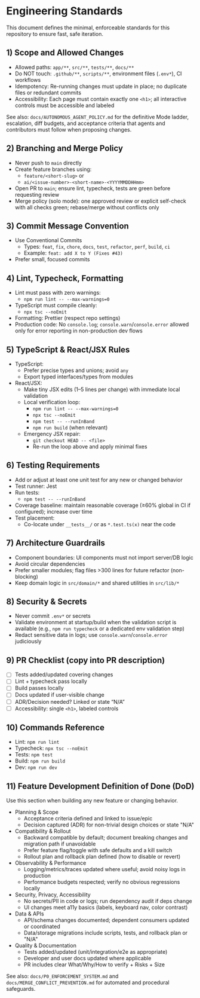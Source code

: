# Engineering Standards

This document defines the minimal, enforceable standards for this repository to ensure fast, safe iteration.

## 1) Scope and Allowed Changes
- Allowed paths: `app/**`, `src/**`, `tests/**`, `docs/**`
- Do NOT touch: `.github/**`, `scripts/**`, environment files (`.env*`), CI workflows
- Idempotency: Re-running changes must update in place; no duplicate files or redundant commits
- Accessibility: Each page must contain exactly one `<h1>`; all interactive controls must be accessible and labeled

See also: `docs/AUTONOMOUS_AGENT_POLICY.md` for the definitive Mode ladder, escalation, diff budgets, and acceptance criteria that agents and contributors must follow when proposing changes.

## 2) Branching and Merge Policy
- Never push to `main` directly
- Create feature branches using:
  - `feature/<short-slug>` or
  - `ai/<issue-number>-<short-name>-<YYYYMMDDHHmm>`
- Open PR to `main`; ensure lint, typecheck, tests are green before requesting review
- Merge policy (solo mode): one approved review or explicit self-check with all checks green; rebase/merge without conflicts only

## 3) Commit Message Convention
- Use Conventional Commits
  - Types: `feat`, `fix`, `chore`, `docs`, `test`, `refactor`, `perf`, `build`, `ci`
  - Example: `feat: add X to Y (Fixes #43)`
- Prefer small, focused commits

## 4) Lint, Typecheck, Formatting
- Lint must pass with zero warnings:
  - `npm run lint -- --max-warnings=0`
- TypeScript must compile cleanly:
  - `npx tsc --noEmit`
- Formatting: Prettier (respect repo settings)
- Production code: No `console.log`; `console.warn`/`console.error` allowed only for error reporting in non-production dev flows

## 5) TypeScript & React/JSX Rules
- TypeScript:
  - Prefer precise types and unions; avoid `any`
  - Export typed interfaces/types from modules
- React/JSX:
  - Make tiny JSX edits (1–5 lines per change) with immediate local validation
  - Local verification loop:
    - `npm run lint -- --max-warnings=0`
    - `npx tsc --noEmit`
    - `npm test -- --runInBand`
    - `npm run build` (when relevant)
  - Emergency JSX repair:
    - `git checkout HEAD -- <file>`
    - Re-run the loop above and apply minimal fixes

## 6) Testing Requirements
- Add or adjust at least one unit test for any new or changed behavior
- Test runner: Jest
- Run tests:
  - `npm test -- --runInBand`
- Coverage baseline: maintain reasonable coverage (≥60% global in CI if configured); increase over time
- Test placement:
  - Co-locate under `__tests__/` or as `*.test.ts(x)` near the code

## 7) Architecture Guardrails
- Component boundaries: UI components must not import server/DB logic
- Avoid circular dependencies
- Prefer smaller modules; flag files >300 lines for future refactor (non-blocking)
- Keep domain logic in `src/domain/*` and shared utilities in `src/lib/*`

## 8) Security & Secrets
- Never commit `.env*` or secrets
- Validate environment at startup/build when the validation script is available (e.g., `npm run typecheck` or a dedicated env validation step)
- Redact sensitive data in logs; use `console.warn`/`console.error` judiciously

## 9) PR Checklist (copy into PR description)
- [ ] Tests added/updated covering changes
- [ ] Lint + typecheck pass locally
- [ ] Build passes locally
- [ ] Docs updated if user-visible change
- [ ] ADR/Decision needed? Linked or state “N/A”
- [ ] Accessibility: single `<h1>`, labeled controls

## 10) Commands Reference
- Lint: `npm run lint`
- Typecheck: `npx tsc --noEmit`
- Tests: `npm test`
- Build: `npm run build`
- Dev: `npm run dev`

## 11) Feature Development Definition of Done (DoD)

Use this section when building any new feature or changing behavior.

- Planning & Scope
  - Acceptance criteria defined and linked to issue/epic
  - Decision captured (ADR) for non-trivial design choices or state "N/A"
- Compatibility & Rollout
  - Backward compatible by default; document breaking changes and migration path if unavoidable
  - Prefer feature flag/toggle with safe defaults and a kill switch
  - Rollout plan and rollback plan defined (how to disable or revert)
- Observability & Performance
  - Logging/metrics/traces updated where useful; avoid noisy logs in production
  - Performance budgets respected; verify no obvious regressions locally
- Security, Privacy, Accessibility
  - No secrets/PII in code or logs; run dependency audit if deps change
  - UI changes meet a11y basics (labels, keyboard nav, color contrast)
- Data & APIs
  - API/schema changes documented; dependent consumers updated or coordinated
  - Data/storage migrations include scripts, tests, and rollback plan or "N/A"
- Quality & Documentation
  - Tests added/updated (unit/integration/e2e as appropriate)
  - Developer and user docs updated where applicable
  - PR includes clear What/Why/How to verify + Risks + Size

See also: `docs/P0_ENFORCEMENT_SYSTEM.md` and `docs/MERGE_CONFLICT_PREVENTION.md` for automated and procedural safeguards.
